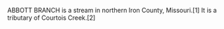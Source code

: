 ABBOTT BRANCH is a stream in northern Iron County, Missouri.[1] It is a tributary of Courtois Creek.[2]
